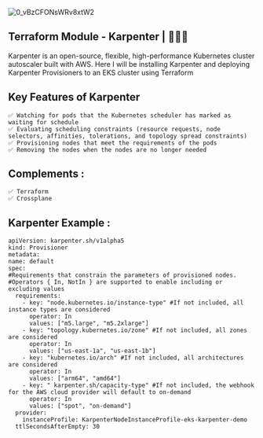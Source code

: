 ![0_vBzCFONsWRv8xtW2](https://github.com/user-attachments/assets/2c69de1e-9419-4824-9814-4e18681f56f7)


## Terraform Module - Karpenter | 🚀🚀🚀 
Karpenter is an open-source, flexible, high-performance Kubernetes cluster autoscaler built with AWS. Here I will be installing Karpenter and deploying Karpenter Provisioners to an EKS cluster using Terraform



## Key Features of Karpenter
```
✅ Watching for pods that the Kubernetes scheduler has marked as waiting for schedule
✅ Evaluating scheduling constraints (resource requests, node selectors, affinities, tolerations, and topology spread constraints)
✅ Provisioning nodes that meet the requirements of the pods
✅ Removing the nodes when the nodes are no longer needed
```


## Complements :
```
✅ Terraform
✅ Crossplane
```

## Karpenter Example :
```
apiVersion: karpenter.sh/v1alpha5
kind: Provisioner
metadata:
name: default
spec:
#Requirements that constrain the parameters of provisioned nodes. 
#Operators { In, NotIn } are supported to enable including or excluding values
  requirements:
    - key: "node.kubernetes.io/instance-type" #If not included, all instance types are considered
      operator: In
      values: ["m5.large", "m5.2xlarge"]
    - key: "topology.kubernetes.io/zone" #If not included, all zones are considered
      operator: In
      values: ["us-east-1a", "us-east-1b"]
    - key: "kubernetes.io/arch" #If not included, all architectures are considered
	  operator: In
      values: ["arm64", "amd64"]
    - key: " karpenter.sh/capacity-type" #If not included, the webhook for the AWS cloud provider will default to on-demand
      operator: In
      values: ["spot", "on-demand"]
  provider:
    instanceProfile: KarpenterNodeInstanceProfile-eks-karpenter-demo
  ttlSecondsAfterEmpty: 30  
```


